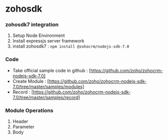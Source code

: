 # zohosdk

### zohosdk7 integration
1. Setup Node Environment
2. Install expressjs server framework
3. install zohosdk7 : `npm install @zohocrm/nodejs-sdk-7.0`

### Code
- Take official sample code in github : [https://github.com/zoho/zohocrm-nodejs-sdk-7.0]
- Create Module : [https://github.com/zoho/zohocrm-nodejs-sdk-7.0/tree/master/samples/modules]
- Record : [https://github.com/zoho/zohocrm-nodejs-sdk-7.0/tree/master/samples/record]


### Module Operations
1. Header
2. Parameter
3. Body